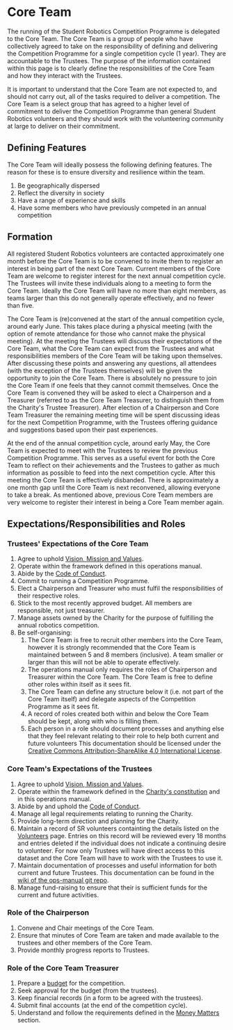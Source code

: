 # Core Team

The running of the Student Robotics Competition Programme is delegated to the Core Team. The Core Team is a group of people who have collectively agreed to take on the responsibility of defining and delivering the Competition Programme for a single competition cycle \(1 year\). They are accountable to the Trustees. The purpose of the information contained within this page is to clearly define the responsibilities of the Core Team and how they interact with the Trustees.

It is important to understand that the Core Team are not expected to, and should not carry out, all of the tasks required to deliver a competition. The Core Team is a select group that has agreed to a higher level of commitment to deliver the Competition Programme than general Student Robotics volunteers and they should work with the volunteering community at large to deliver on their commitment.

## Defining Features

The Core Team will ideally possess the following defining features. The reason for these is to ensure diversity and resilience within the team.

1. Be geographically dispersed
2. Reflect the diversity in society
3. Have a range of experience and skills
4. Have some members who have previously competed in an annual competition

## Formation

All registered Student Robotics volunteers are contacted approximately one month before the Core Team is to be convened to invite them to register an interest in being part of the next Core Team. Current members of the Core Team are welcome to register interest for the next annual competition cycle. The Trustees will invite these individuals along to a meeting to form the Core Team. Ideally the Core Team will have no more than eight members, as teams larger than this do not generally operate effectively, and no fewer than five.

The Core Team is \(re\)convened at the start of the annual competition cycle, around early June. This takes place during a physical meeting \(with the option of remote attendance for those who cannot make the physical meeting\). At the meeting the Trustees will discuss their expectations of the Core Team, what the Core Team can expect from the Trustees and what responsibilities members of the Core Team will be taking upon themselves. After discussing these points and answering any questions, all attendees \(with the exception of the Trustees themselves\) will be given the opportunity to join the Core Team. There is absolutely no pressure to join the Core Team if one feels that they cannot commit themselves. Once the Core Team is convened they will be asked to elect a Chairperson and a Treasurer \(referred to as the Core Team Treasurer, to distinguish them from the Charity's Trustee Treasurer\). After election of a Chairperson and Core Team Treasurer the remaining meeting time will be spent discussing ideas for the next Competition Programme, with the Trustees offering guidance and suggestions based upon their past experiences.

At the end of the annual competition cycle, around early May, the Core Team is expected to meet with the Trustees to review the previous Competition Programme. This serves as a useful event for both the Core Team to reflect on their achievements and the Trustees to gather as much information as possible to feed into the next competition cycle. After this meeting the Core Team is effectively disbanded. There is approximately a one month gap until the Core Team is next reconvened, allowing everyone to take a break. As mentioned above, previous Core Team members are very welcome to register their interest in being a Core Team member again.

## Expectations/Responsibilities and Roles

### Trustees' Expectations of the Core Team

1. Agree to uphold [Vision, Mission and Values](../about-the-charity/vision-mission-and-values.md).
2. Operate within the framework defined in this operations manual.
3. Abide by the [Code of Conduct](../about-the-charity/code-of-conduct.md).
4. Commit to running a Competition Programme.
5. Elect a Chairperson and Treasurer who must fulfil the responsibilities of their respective roles.
6. Stick to the most recently approved budget. All members are responsible, not just treasurer.
7. Manage assets owned by the Charity for the purpose of fulfilling the annual robotics competition.
8. Be self-organising:
   1. The Core Team is free to recruit other members into the Core Team, however it is strongly recommended that the Core Team is maintained between 5 and 8 members \(inclusive\). A team smaller or larger than this will not be able to operate effectively.
   2. The operations manual only requires the roles of Chairperson and Treasurer within the Core Team. The Core Team is free to define other roles within itself as it sees fit.
   3. The Core Team can define any structure below it \(i.e. not part of the Core Team itself\) and delegate aspects of the Competition Programme as it sees fit.
   4. A record of roles created both within and below the Core Team should be kept, along with who is filling them.
   5. Each person in a role should document processes and anything else that they feel relevant relating to their role to help both current and future volunteers This documentation should be licensed under the [Creative Commons Attribution-ShareAlike 4.0 International License](https://creativecommons.org/licenses/by-sa/4.0/).

### Core Team's Expectations of the Trustees

1. Agree to uphold [Vision, Mission and Values](../about-the-charity/vision-mission-and-values.md).
2. Operate within the framework defined in the [Charity's constitution](https://github.com/srobo/ops-manual/tree/2273a50c07807811ee444f80a7fb14b13f785101/resources/constitution.pdf) and in this operations manual.
3. Abide by and uphold the [Code of Conduct](../about-the-charity/code-of-conduct.md).
4. Manage all legal requirements relating to running the Charity.
5. Provide long-term direction and planning for the Charity.
6. Maintain a record of SR volunteers containting the details listed on the [Volunteers](volunteers.md) page. Entries on this record will be reviewed every 18 months and entries deleted if the individual does not indicate a continuing desire to volunteer. For now only Trustees will have direct access to this dataset and the Core Team will have to work with the Trustees to use it.
7. Maintain documentation of processes and useful information for both current and future Trustees. This documentation can be found in the[ wiki of the ops-manual git repo](https://github.com/srobo/ops-manual/wiki).
8. Manage fund-raising to ensure that their is sufficient funds for the current and future activities.

### Role of the Chairperson

1. Convene and Chair meetings of the Core Team.
2. Ensure that minutes of Core Team are taken and made available to the trustees and other members of the Core Team.
3. Provide monthly progress reports to Trustees.

### Role of the Core Team Treasurer

1. Prepare a [budget](money-matters.md#budgeting-requirements) for the competition.
2. Seek approval for the budget \(from the trustees\).
3. Keep financial records \(in a form to be agreed with the trustees\).
4. Submit final accounts \(at the end of the competition cycle\).
5. Understand and follow the requirements defined in the [Money Matters](money-matters.md) section.

